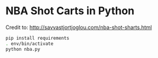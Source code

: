 # NBA Shot Carts in Python

Credit to: http://savvastjortjoglou.com/nba-shot-sharts.html

```bash
pip install requirements
. env/bin/activate
python nba.py
```
